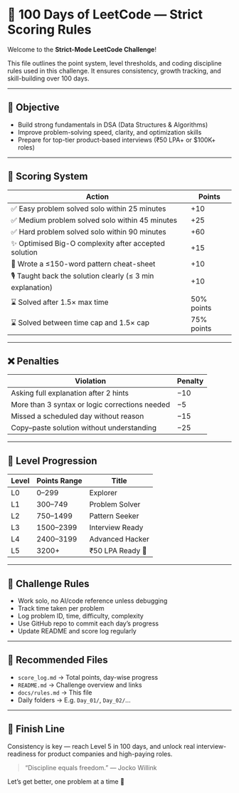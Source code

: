 # 📜 100 Days of LeetCode — Strict Scoring Rules

Welcome to the **Strict-Mode LeetCode Challenge**!

This file outlines the point system, level thresholds, and coding discipline rules used in this challenge. It ensures consistency, growth tracking, and skill-building over 100 days.

---

## 🎯 Objective

- Build strong fundamentals in DSA (Data Structures & Algorithms)
- Improve problem-solving speed, clarity, and optimization skills
- Prepare for top-tier product-based interviews (₹50 LPA+ or $100K+ roles)

---

## 🧮 Scoring System

| Action | Points |
|--------|--------|
| ✅ Easy problem solved solo within 25 minutes | +10 |
| ✅ Medium problem solved solo within 45 minutes | +25 |
| ✅ Hard problem solved solo within 90 minutes | +60 |
| ✨ Optimised Big-O complexity after accepted solution | +15 |
| 🧠 Wrote a ≤150-word pattern cheat-sheet | +10 |
| 🎙️ Taught back the solution clearly (≤ 3 min explanation) | +10 |
| ⌛ Solved after 1.5× max time | 50% points |
| ⌛ Solved between time cap and 1.5× cap | 75% points |

---

## ❌ Penalties

| Violation | Penalty |
|-----------|---------|
| Asking full explanation after 2 hints | −10 |
| More than 3 syntax or logic corrections needed | −5 |
| Missed a scheduled day without reason | −15 |
| Copy–paste solution without understanding | −25 |

---

## 🧗 Level Progression

| Level | Points Range | Title |
|-------|--------------|-------|
| L0    | 0–299         | Explorer |
| L1    | 300–749       | Problem Solver |
| L2    | 750–1499      | Pattern Seeker |
| L3    | 1500–2399     | Interview Ready |
| L4    | 2400–3199     | Advanced Hacker |
| L5    | 3200+         | ₹50 LPA Ready 🚀 |

---

## 📌 Challenge Rules

- Work solo, no AI/code reference unless debugging
- Track time taken per problem
- Log problem ID, time, difficulty, complexity
- Use GitHub repo to commit each day’s progress
- Update README and score log regularly

---

## 📁 Recommended Files

- `score_log.md` → Total points, day-wise progress
- `README.md` → Challenge overview and links
- `docs/rules.md` → This file
- Daily folders → E.g. `Day_01/`, `Day_02/`...

---

## 🏁 Finish Line

Consistency is key — reach Level 5 in 100 days, and unlock real interview-readiness for product companies and high-paying roles.

> “Discipline equals freedom.” — Jocko Willink

Let’s get better, one problem at a time 💪
